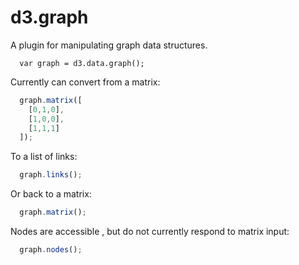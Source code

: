 # d3.graph

A plugin for manipulating graph data structures.

```
  var graph = d3.data.graph();
```

Currently can convert from a matrix:

```js
  graph.matrix([
    [0,1,0],
    [1,0,0],
    [1,1,1]
  ]);
```

To a list of links:

```js
  graph.links();
```

Or back to a matrix:

```js
  graph.matrix();
```

Nodes are accessible , but do not currently respond to matrix input:

```js
  graph.nodes();
```


